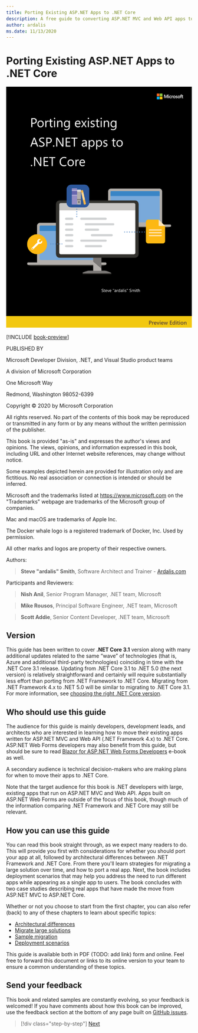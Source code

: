 ```yaml
---
title: Porting Existing ASP.NET Apps to .NET Core
description: A free guide to converting ASP.NET MVC and Web API apps to ASP.NET Core.
author: ardalis
ms.date: 11/13/2020
---
```


# Porting Existing ASP.NET Apps to .NET Core

![cover image](./media/index/porting-existing-aspnet-apps.png)

[!INCLUDE [book-preview](../../../includes/book-preview.md)]

PUBLISHED BY

Microsoft Developer Division, .NET, and Visual Studio product teams

A division of Microsoft Corporation

One Microsoft Way

Redmond, Washington 98052-6399

Copyright &copy; 2020 by Microsoft Corporation

All rights reserved. No part of the contents of this book may be reproduced or transmitted in any form or by any means without the written permission of the publisher.

This book is provided "as-is" and expresses the author's views and opinions. The views, opinions, and information expressed in this book, including URL and other Internet website references, may change without notice.

Some examples depicted herein are provided for illustration only and are fictitious. No real association or connection is intended or should be inferred.

Microsoft and the trademarks listed at <https://www.microsoft.com> on the "Trademarks" webpage are trademarks of the Microsoft group of companies.

Mac and macOS are trademarks of Apple Inc.

The Docker whale logo is a registered trademark of Docker, Inc. Used by permission.

All other marks and logos are property of their respective owners.

Authors:

> **Steve "ardalis" Smith**, Software Architect and Trainer - [Ardalis.com](https://ardalis.com)

Participants and Reviewers:

> **Nish Anil**, Senior Program Manager, .NET team, Microsoft

> **Mike Rousos**, Principal Software Engineer, .NET team, Microsoft

> **Scott Addie**, Senior Content Developer, .NET team, Microsoft

## Version

This guide has been written to cover **.NET Core 3.1** version along with many additional updates related to the same “wave” of technologies (that is, Azure and additional third-party technologies) coinciding in time with the .NET Core 3.1 release. Updating from .NET Core 3.1 to .NET 5.0 (the next version) is relatively straightforward and certainly will require substantially less effort than porting from .NET Framework to .NET Core. Migrating from .NET Framework 4.x to .NET 5.0 will be similar to migrating to .NET Core 3.1. For more information, see [choosing the right .NET Core version](choose-net-core-version.md).

## Who should use this guide

The audience for this guide is mainly developers, development leads, and architects who are interested in learning how to move their existing apps written for ASP.NET MVC and Web API (.NET Framework 4.x) to .NET Core. ASP.NET Web Forms developers may also benefit from this guide, but should be sure to read [Blazor for ASP.NET Web Forms Developers](https://docs.microsoft.com/dotnet/architecture/blazor-for-web-forms-developers/) e-book as well.

A secondary audience is technical decision-makers who are making plans for when to move their apps to .NET Core.

Note that the target audience for this book is .NET developers with large, existing apps that run on ASP.NET MVC and Web API. Apps built on ASP.NET Web Forms are outside of the focus of this book, though much of the information comparing .NET Framework and .NET Core may still be relevant.

## How you can use this guide

You can read this book straight through, as we expect many readers to do. This will provide you first with considerations for whether you should port your app at all, followed by architectural differences between .NET Framework and .NET Core. From there you'll learn strategies for migrating a large solution over time, and how to port a real app. Next, the book includes deployment scenarios that may help you address the need to run different apps while appearing as a single app to users. The book concludes with two case studies describing real apps that have made the move from ASP.NET MVC to ASP.NET Core.

Whether or not you choose to start from the first chapter, you can also refer (back) to any of these chapters to learn about specific topics:

- [Architectural differences](architectural-differences.md)
- [Migrate large solutions](migrate-large-solutions.md)
- [Sample migration](example-migration-eshop.md)
- [Deployment scenarios](deployment-scenarios.md)

This guide is available both in PDF (TODO: add link) form and online. Feel free to forward this document or links to its online version to your team to ensure a common understanding of these topics.

## Send your feedback

This book and related samples are constantly evolving, so your feedback is welcomed! If you have comments about how this book can be improved, use the feedback section at the bottom of any page built on [GitHub issues](https://github.com/dotnet/docs/issues).

>[!div class="step-by-step"]
>[Next](introduction.md)

